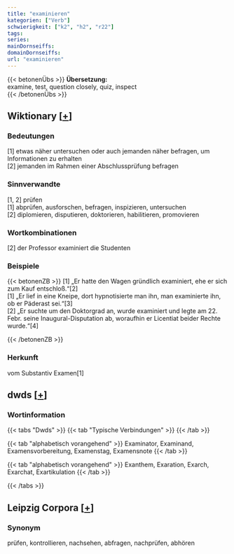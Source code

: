 ```yaml
---
title: "examinieren"
kategorien: ["Verb"]
schwierigkeit: ["k2", "h2", "r22"]
tags:
series:
mainDornseiffs:
domainDornseiffs:
url: "examinieren"
---
```


{{< betonenÜbs >}}
**Übersetzung:**  
examine, test, question closely, quiz, inspect  
{{< /betonenÜbs >}}

## Wiktionary [[+](https://de.wiktionary.org/wiki/examinieren)]

### Bedeutungen
[1] etwas näher untersuchen oder auch jemanden näher befragen, um Informationen zu erhalten  
[2] jemanden im Rahmen einer Abschlussprüfung befragen  

### Sinnverwandte
[1, 2] prüfen  
[1] abprüfen, ausforschen, befragen, inspizieren, untersuchen  
[2] diplomieren, disputieren, doktorieren, habilitieren, promovieren  

### Wortkombinationen
[2] der Professor examiniert die Studenten  

### Beispiele
{{< betonenZB >}}
[1] „Er hatte den Wagen gründlich examiniert, ehe er sich zum Kauf entschloß.“[2]  
[1] „Er lief in eine Kneipe, dort hypnotisierte man ihn, man examinierte ihn, ob er Päderast sei.“[3]  
[2] „Er suchte um den Doktorgrad an, wurde examiniert und legte am 22. Febr. seine Inaugural-Disputation ab, woraufhin er Licentiat beider Rechte wurde.“[4]  

{{< /betonenZB >}}
### Herkunft
vom Substantiv Examen[1]  



## dwds [[+](https://www.dwds.de/wb/examinieren)]

### Wortinformation
{{< tabs "Dwds" >}}
{{< tab "Typische Verbindungen" >}}
{{< /tab >}}

{{< tab "alphabetisch vorangehend" >}}
Examinator, Examinand, Examensvorbereitung, Examenstag, Examensnote
{{< /tab >}}

{{< tab "alphabetisch vorangehend" >}}
Exanthem, Exaration, Exarch, Exarchat, Exartikulation
{{< /tab >}}

{{< /tabs >}}

## Leipzig Corpora [[+](https://corpora.uni-leipzig.de/en/res?word=examinieren&corpusId=deu_newscrawl-public_2018)]


### Synonym
prüfen, kontrollieren, nachsehen, abfragen, nachprüfen, abhören

